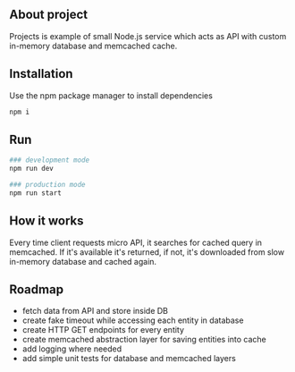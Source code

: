 ## About project

Projects is example of small Node.js service which acts as API with custom in-memory database and memcached cache.

## Installation

Use the npm package manager to install dependencies

```bash
npm i
```

## Run

```bash
### development mode
npm run dev

### production mode
npm run start
```

## How it works

Every time client requests micro API, it searches for cached query in memcached. If it's available it's returned, if not, it's downloaded from slow in-memory database and cached again.

## Roadmap

-  fetch data from API and store inside DB
-  create fake timeout while accessing each entity in database
-  create HTTP GET endpoints for every entity
-  create memcached abstraction layer for saving entities into cache
-  add logging where needed
-  add simple unit tests for database and memcached layers
